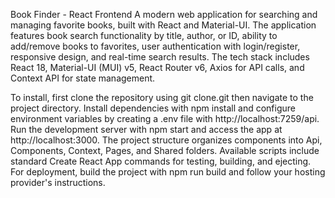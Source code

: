 Book Finder - React Frontend
A modern web application for searching and managing favorite books, built with React and Material-UI. The application features book search functionality by title, author, or ID, ability to add/remove books to favorites, user authentication with login/register, responsive design, and real-time search results. The tech stack includes React 18, Material-UI (MUI) v5, React Router v6, Axios for API calls, and Context API for state management.

To install, first clone the repository using git clone.git then navigate to the project directory. Install dependencies with npm install and configure environment variables by creating a .env file with http://localhost:7259/api. Run the development server with npm start and access the app at http://localhost:3000. The project structure organizes components into Api, Components, Context, Pages, and Shared folders. Available scripts include standard Create React App commands for testing, building, and ejecting. For deployment, build the project with npm run build and follow your hosting provider's instructions.
